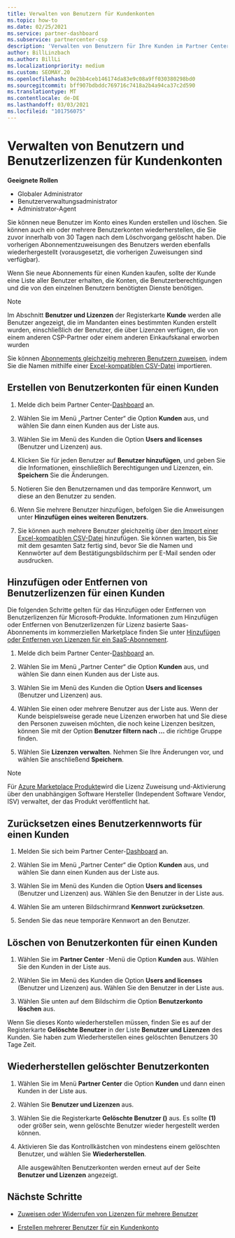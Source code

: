 ```yaml
---
title: Verwalten von Benutzern für Kundenkonten
ms.topic: how-to
ms.date: 02/25/2021
ms.service: partner-dashboard
ms.subservice: partnercenter-csp
description: 'Verwalten von Benutzern für Ihre Kunden im Partner Center: Erstellen von Benutzerkonten, hinzufügen oder Entfernen von Benutzerlizenzen, Zurücksetzen von Kenn Wörtern und löschen oder Wiederherstellen von Benutzerkonten.'
author: BillLinzbach
ms.author: BillLi
ms.localizationpriority: medium
ms.custom: SEOMAY.20
ms.openlocfilehash: 0e2bb4ceb146174da83e9c08a9ff030380298bd0
ms.sourcegitcommit: bff907bdbddc769716c7418a2b4a94ca37c2d590
ms.translationtype: MT
ms.contentlocale: de-DE
ms.lasthandoff: 03/03/2021
ms.locfileid: "101756075"
---
```

# <a name="manage-users-and-user-licenses-for-customer-accounts"></a>Verwalten von Benutzern und Benutzerlizenzen für Kundenkonten 

**Geeignete Rollen**

- Globaler Administrator
- Benutzerverwaltungsadministrator
- Administrator-Agent


Sie können neue Benutzer im Konto eines Kunden erstellen und löschen. Sie können auch ein oder mehrere Benutzerkonten wiederherstellen, die Sie zuvor innerhalb von 30 Tagen nach dem Löschvorgang gelöscht haben. Die vorherigen Abonnementzuweisungen des Benutzers werden ebenfalls wiederhergestellt (vorausgesetzt, die vorherigen Zuweisungen sind verfügbar).

Wenn Sie neue Abonnements für einen Kunden kaufen, sollte der Kunde eine Liste aller Benutzer erhalten, die Konten, die Benutzerberechtigungen und die von den einzelnen Benutzern benötigten Dienste benötigen.  

>[!NOTE]
>Im Abschnitt **Benutzer und Lizenzen** der Registerkarte **Kunde** werden alle Benutzer angezeigt, die im Mandanten eines bestimmten Kunden erstellt wurden, einschließlich der Benutzer, die über Lizenzen verfügen, die von einem anderen CSP-Partner oder einem anderen Einkaufskanal erworben wurden

Sie können [Abonnements gleichzeitig mehreren Benutzern zuweisen](bulk-license-provisioning-for-multiple-users.md), indem Sie die Namen mithilfe einer [Excel-kompatiblen CSV-Datei](adding-multiple-users-to-a-customer-account.md) importieren.

<a href="" id="createuseraccounts"></a>

## <a name="create-user-accounts-for-a-customer"></a>Erstellen von Benutzerkonten für einen Kunden

1. Melde dich beim Partner Center-[Dashboard](https://partner.microsoft.com/dashboard) an.

2. Wählen Sie im Menü „Partner Center“ die Option **Kunden** aus, und wählen Sie dann einen Kunden aus der Liste aus.

3. Wählen Sie im Menü des Kunden die Option **Users and licenses** (Benutzer und Lizenzen) aus.

4. Klicken Sie für jeden Benutzer auf **Benutzer hinzufügen**, und geben Sie die Informationen, einschließlich Berechtigungen und Lizenzen, ein. **Speichern** Sie die Änderungen.

5. Notieren Sie den Benutzernamen und das temporäre Kennwort, um diese an den Benutzer zu senden.

6. Wenn Sie mehrere Benutzer hinzufügen, befolgen Sie die Anweisungen unter **Hinzufügen eines weiteren Benutzers**.

7. Sie können auch mehrere Benutzer gleichzeitig über [den Import einer Excel-kompatiblen CSV-Datei](adding-multiple-users-to-a-customer-account.md) hinzufügen. Sie können warten, bis Sie mit dem gesamten Satz fertig sind, bevor Sie die Namen und Kennwörter auf dem Bestätigungsbildschirm per E-Mail senden oder ausdrucken.

<a href="" id="userlicensing"></a>

## <a name="add-or-remove-user-licenses-for-a-customer"></a>Hinzufügen oder Entfernen von Benutzerlizenzen für einen Kunden

Die folgenden Schritte gelten für das Hinzufügen oder Entfernen von Benutzerlizenzen für Microsoft-Produkte. Informationen zum Hinzufügen oder Entfernen von Benutzerlizenzen für Lizenz basierte Saas-Abonnements im kommerziellen Marketplace finden Sie unter [Hinzufügen oder Entfernen von Lizenzen für ein SaaS-Abonnement](csp-commercial-marketplace-manage.md#add-or-remove-licenses-for-a-saas-subscription).

1. Melde dich beim Partner Center-[Dashboard](https://partner.microsoft.com/dashboard) an.

2. Wählen Sie im Menü „Partner Center“ die Option **Kunden** aus, und wählen Sie dann einen Kunden aus der Liste aus.

3. Wählen Sie im Menü des Kunden die Option **Users and licenses** (Benutzer und Lizenzen) aus.

4. Wählen Sie einen oder mehrere Benutzer aus der Liste aus. Wenn der Kunde beispielsweise gerade neue Lizenzen erworben hat und Sie diese den Personen zuweisen möchten, die noch keine Lizenzen besitzen, können Sie mit der Option **Benutzer filtern nach …** die richtige Gruppe finden.

5. Wählen Sie **Lizenzen verwalten**. Nehmen Sie Ihre Änderungen vor, und wählen Sie anschließend **Speichern**.

> [!NOTE]
> Für [Azure Marketplace Produkte](csp-commercial-marketplace-manage.md#assign-licenses-and-activate-a-subscription-on-behalf-of-a-customer)wird die Lizenz Zuweisung und-Aktivierung über den unabhängigen Software Hersteller (Independent Software Vendor, ISV) verwaltet, der das Produkt veröffentlicht hat.

<a href="" id="resetpassword"></a>

## <a name="reset-a-users-password-for-a-customer"></a>Zurücksetzen eines Benutzerkennworts für einen Kunden

1. Melden Sie sich beim Partner Center-[Dashboard](https://partner.microsoft.com/dashboard) an.

2. Wählen Sie im Menü „Partner Center“ die Option **Kunden** aus, und wählen Sie dann einen Kunden aus der Liste aus.

3. Wählen Sie im Menü des Kunden die Option **Users and licenses** (Benutzer und Lizenzen) aus. Wählen Sie den Benutzer in der Liste aus.

4. Wählen Sie am unteren Bildschirmrand **Kennwort zurücksetzen**. 

5. Senden Sie das neue temporäre Kennwort an den Benutzer.

<a href="" id="deleteuseraccounts"></a>

## <a name="delete-user-accounts-for-a-customer"></a>Löschen von Benutzerkonten für einen Kunden

1. Wählen Sie im **Partner Center** -Menü die Option **Kunden** aus. Wählen Sie den Kunden in der Liste aus.

2. Wählen Sie im Menü des Kunden die Option **Users and licenses** (Benutzer und Lizenzen) aus. Wählen Sie den Benutzer in der Liste aus.

3. Wählen Sie unten auf dem Bildschirm die Option **Benutzerkonto löschen** aus.

Wenn Sie dieses Konto wiederherstellen müssen, finden Sie es auf der Registerkarte **Gelöschte Benutzer** in der Liste **Benutzer und Lizenzen** des Kunden. Sie haben zum Wiederherstellen eines gelöschten Benutzers 30 Tage Zeit.

<a href="" id="restoreuseraccounts"></a>

## <a name="restore-deleted-user-accounts"></a>Wiederherstellen gelöschter Benutzerkonten

1. Wählen Sie im Menü **Partner Center** die Option **Kunden** und dann einen Kunden in der Liste aus.

2. Wählen Sie **Benutzer und Lizenzen** aus.

3. Wählen Sie die Registerkarte **Gelöschte Benutzer ()** aus. Es sollte **(1)** oder größer sein, wenn gelöschte Benutzer wieder hergestellt werden können.

4. Aktivieren Sie das Kontrollkästchen von mindestens einem gelöschten Benutzer, und wählen Sie **Wiederherstellen**.

    Alle ausgewählten Benutzerkonten werden erneut auf der Seite **Benutzer und Lizenzen** angezeigt.

## <a name="next-steps"></a>Nächste Schritte

- [Zuweisen oder Widerrufen von Lizenzen für mehrere Benutzer](bulk-license-provisioning-for-multiple-users.md)

- [Erstellen mehrerer Benutzer für ein Kundenkonto](adding-multiple-users-to-a-customer-account.md)